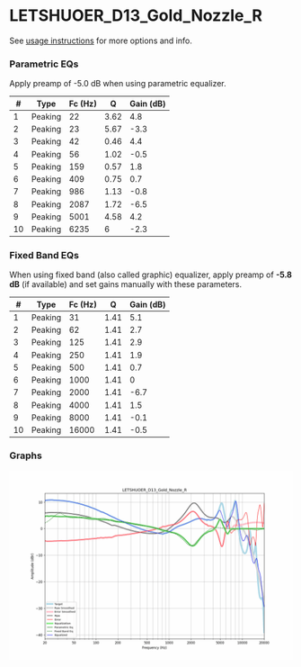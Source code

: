 # LETSHUOER_D13_Gold_Nozzle_R
See [usage instructions](https://github.com/jaakkopasanen/AutoEq#usage) for more options and info.

### Parametric EQs
Apply preamp of -5.0 dB when using parametric equalizer.

|   # | Type    |   Fc (Hz) |    Q |   Gain (dB) |
|-----|---------|-----------|------|-------------|
|   1 | Peaking |        22 | 3.62 |         4.8 |
|   2 | Peaking |        23 | 5.67 |        -3.3 |
|   3 | Peaking |        42 | 0.46 |         4.4 |
|   4 | Peaking |        56 | 1.02 |        -0.5 |
|   5 | Peaking |       159 | 0.57 |         1.8 |
|   6 | Peaking |       409 | 0.75 |         0.7 |
|   7 | Peaking |       986 | 1.13 |        -0.8 |
|   8 | Peaking |      2087 | 1.72 |        -6.5 |
|   9 | Peaking |      5001 | 4.58 |         4.2 |
|  10 | Peaking |      6235 | 6    |        -2.3 |

### Fixed Band EQs
When using fixed band (also called graphic) equalizer, apply preamp of **-5.8 dB** (if available) and set gains manually with these parameters.

|   # | Type    |   Fc (Hz) |    Q |   Gain (dB) |
|-----|---------|-----------|------|-------------|
|   1 | Peaking |        31 | 1.41 |         5.1 |
|   2 | Peaking |        62 | 1.41 |         2.7 |
|   3 | Peaking |       125 | 1.41 |         2.9 |
|   4 | Peaking |       250 | 1.41 |         1.9 |
|   5 | Peaking |       500 | 1.41 |         0.7 |
|   6 | Peaking |      1000 | 1.41 |         0   |
|   7 | Peaking |      2000 | 1.41 |        -6.7 |
|   8 | Peaking |      4000 | 1.41 |         1.5 |
|   9 | Peaking |      8000 | 1.41 |        -0.1 |
|  10 | Peaking |     16000 | 1.41 |        -0.5 |

### Graphs
![](./LETSHUOER_D13_Gold_Nozzle_R.png)
